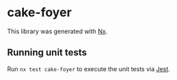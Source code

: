 # cake-foyer

This library was generated with [Nx](https://nx.dev).

## Running unit tests

Run `nx test cake-foyer` to execute the unit tests via [Jest](https://jestjs.io).
